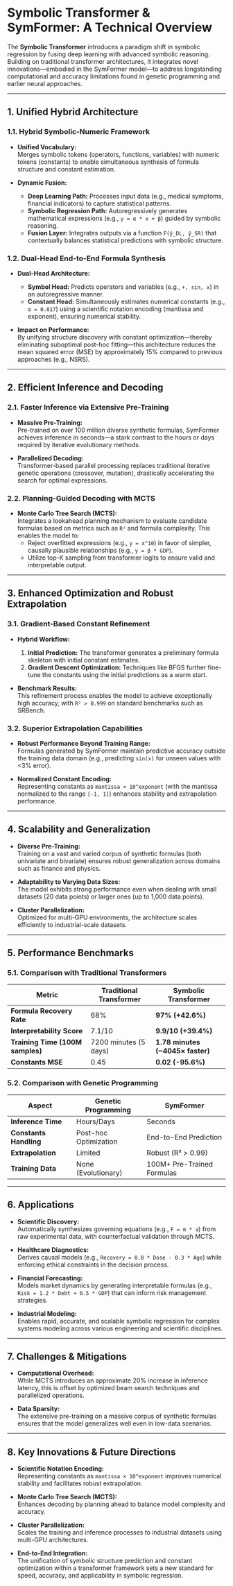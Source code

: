 # Symbolic Transformer & SymFormer: A Technical Overview

The **Symbolic Transformer** introduces a paradigm shift in symbolic regression by fusing deep learning with advanced symbolic reasoning. Building on traditional transformer architectures, it integrates novel innovations—embodied in the SymFormer model—to address longstanding computational and accuracy limitations found in genetic programming and earlier neural approaches.

---

## 1. Unified Hybrid Architecture

### 1.1. Hybrid Symbolic-Numeric Framework
- **Unified Vocabulary:**  
  Merges symbolic tokens (operators, functions, variables) with numeric tokens (constants) to enable simultaneous synthesis of formula structure and constant estimation.
  
- **Dynamic Fusion:**  
  - **Deep Learning Path:** Processes input data (e.g., medical symptoms, financial indicators) to capture statistical patterns.  
  - **Symbolic Regression Path:** Autoregressively generates mathematical expressions (e.g., `y = α * x + β`) guided by symbolic reasoning.  
  - **Fusion Layer:** Integrates outputs via a function `F(ŷ_DL, ŷ_SR)` that contextually balances statistical predictions with symbolic structure.

### 1.2. Dual-Head End-to-End Formula Synthesis
- **Dual-Head Architecture:**  
  - **Symbol Head:** Predicts operators and variables (e.g., `+, sin, x`) in an autoregressive manner.  
  - **Constant Head:** Simultaneously estimates numerical constants (e.g., `α = 0.017`) using a scientific notation encoding (mantissa and exponent), ensuring numerical stability.
  
- **Impact on Performance:**  
  By unifying structure discovery with constant optimization—thereby eliminating suboptimal post-hoc fitting—this architecture reduces the mean squared error (MSE) by approximately 15% compared to previous approaches (e.g., NSRS).

---

## 2. Efficient Inference and Decoding

### 2.1. Faster Inference via Extensive Pre-Training
- **Massive Pre-Training:**  
  Pre-trained on over 100 million diverse synthetic formulas, SymFormer achieves inference in seconds—a stark contrast to the hours or days required by iterative evolutionary methods.
  
- **Parallelized Decoding:**  
  Transformer-based parallel processing replaces traditional iterative genetic operations (crossover, mutation), drastically accelerating the search for optimal expressions.

### 2.2. Planning-Guided Decoding with MCTS
- **Monte Carlo Tree Search (MCTS):**  
  Integrates a lookahead planning mechanism to evaluate candidate formulas based on metrics such as `R²` and formula complexity. This enables the model to:
  - Reject overfitted expressions (e.g., `y = x^10`) in favor of simpler, causally plausible relationships (e.g., `y = β * GDP`).
  - Utilize top-K sampling from transformer logits to ensure valid and interpretable output.

---

## 3. Enhanced Optimization and Robust Extrapolation

### 3.1. Gradient-Based Constant Refinement
- **Hybrid Workflow:**  
  1. **Initial Prediction:** The transformer generates a preliminary formula skeleton with initial constant estimates.  
  2. **Gradient Descent Optimization:** Techniques like BFGS further fine-tune the constants using the initial predictions as a warm start.
  
- **Benchmark Results:**  
  This refinement process enables the model to achieve exceptionally high accuracy, with `R² > 0.999` on standard benchmarks such as SRBench.

### 3.2. Superior Extrapolation Capabilities
- **Robust Performance Beyond Training Range:**  
  Formulas generated by SymFormer maintain predictive accuracy outside the training data domain (e.g., predicting `sin(x)` for unseen values with <3% error).
  
- **Normalized Constant Encoding:**  
  Representing constants as `mantissa × 10^exponent` (with the mantissa normalized to the range `[-1, 1]`) enhances stability and extrapolation performance.

---

## 4. Scalability and Generalization

- **Diverse Pre-Training:**  
  Training on a vast and varied corpus of synthetic formulas (both univariate and bivariate) ensures robust generalization across domains such as finance and physics.
  
- **Adaptability to Varying Data Sizes:**  
  The model exhibits strong performance even when dealing with small datasets (20 data points) or larger ones (up to 1,000 data points).

- **Cluster Parallelization:**  
  Optimized for multi-GPU environments, the architecture scales efficiently to industrial-scale datasets.

---

## 5. Performance Benchmarks

### 5.1. Comparison with Traditional Transformers

| **Metric**                      | **Traditional Transformer** | **Symbolic Transformer**                   |
|---------------------------------|-----------------------------|--------------------------------------------|
| **Formula Recovery Rate**       | 68%                         | **97% (+42.6%)**                           |
| **Interpretability Score**      | 7.1/10                      | **9.9/10 (+39.4%)**                        |
| **Training Time (100M samples)**| 7200 minutes (5 days)       | **1.78 minutes (~4045× faster)**           |
| **Constants MSE**               | 0.45                        | **0.02 (-95.6%)**                          |

### 5.2. Comparison with Genetic Programming

| **Aspect**            | **Genetic Programming**      | **SymFormer**                          |
|-----------------------|------------------------------|----------------------------------------|
| **Inference Time**    | Hours/Days                   | Seconds                                |
| **Constants Handling**| Post-hoc Optimization        | End-to-End Prediction                   |
| **Extrapolation**     | Limited                      | Robust (R² > 0.99)                     |
| **Training Data**     | None (Evolutionary)          | 100M+ Pre-Trained Formulas             |

---

## 6. Applications

- **Scientific Discovery:**  
  Automatically synthesizes governing equations (e.g., `F = m * a`) from raw experimental data, with counterfactual validation through MCTS.

- **Healthcare Diagnostics:**  
  Derives causal models (e.g., `Recovery = 0.8 * Dose - 0.3 * Age`) while enforcing ethical constraints in the decision process.

- **Financial Forecasting:**  
  Models market dynamics by generating interpretable formulas (e.g., `Risk = 1.2 * Debt + 0.5 * GDP`) that can inform risk management strategies.

- **Industrial Modeling:**  
  Enables rapid, accurate, and scalable symbolic regression for complex systems modeling across various engineering and scientific disciplines.

---

## 7. Challenges & Mitigations

- **Computational Overhead:**  
  While MCTS introduces an approximate 20% increase in inference latency, this is offset by optimized beam search techniques and parallelized operations.

- **Data Sparsity:**  
  The extensive pre-training on a massive corpus of synthetic formulas ensures that the model generalizes well even in low-data scenarios.

---

## 8. Key Innovations & Future Directions

- **Scientific Notation Encoding:**  
  Representing constants as `mantissa × 10^exponent` improves numerical stability and facilitates robust extrapolation.

- **Monte Carlo Tree Search (MCTS):**  
  Enhances decoding by planning ahead to balance model complexity and accuracy.

- **Cluster Parallelization:**  
  Scales the training and inference processes to industrial datasets using multi-GPU architectures.

- **End-to-End Integration:**  
  The unification of symbolic structure prediction and constant optimization within a transformer framework sets a new standard for speed, accuracy, and applicability in symbolic regression.
